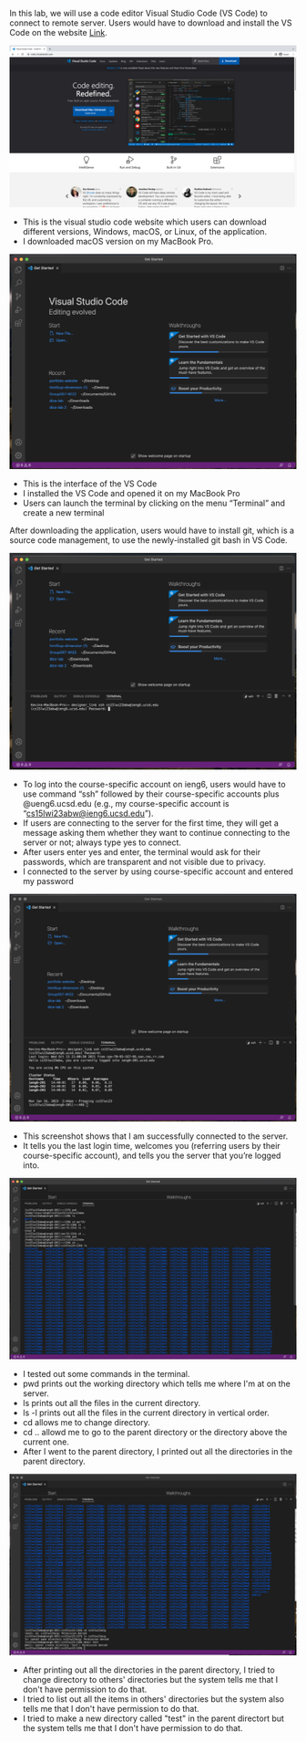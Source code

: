 In this lab, we will use a code editor Visual Studio Code (VS Code) to connect to remote server. Users would have to download and install the VS Code on the website [Link](https://code.visualstudio.com). 

![Image](vscode.png)
* This is the visual studio code website which users can download different versions, Windows, macOS, or Linux, of the application.
* I downloaded macOS version on my MacBook Pro.

![Image](vscode_interface.png)
* This is the interface of the VS Code
* I installed the VS Code and opened it on my MacBook Pro
* Users can launch the terminal by clicking on the menu “Terminal” and create a new terminal  


After downloading the application, users would have to install git, which is a source code management, to use the newly-installed git bash in VS Code. 

![Image](remote_connect.png)
* To log into the course-specific account on ieng6, users would have to use command “ssh” followed by their course-specific accounts plus @ueng6.ucsd.edu (e.g., my course-specific account is “cs15lwi23abw@ieng6.ucsd.edu”). 
* If users are connecting to the server for the first time, they will get a message asking them whether they want to continue connecting to the server or not; always type yes to connect.
* After users enter yes and enter, the terminal would ask for their passwords, which are transparent and not visible due to privacy. 
* I connected to the server by using course-specific account and entered my password 

![Image](successful_login.png)
* This screenshot shows that I am successfully connected to the server.
* It tells you the last login time, welcomes you (referring users by their course-specific account), and tells you the server that you’re logged into.

![Image](command1.png)
* I tested out some commands in the terminal.
* pwd prints out the working directory which tells me where I'm at on the server.
* ls prints out all the files in the current directory.
* ls -l prints out all the files in the current directory in vertical order. 
* cd allows me to change directory. 
* cd .. allowd me to go to the parent directory or the directory above the current one. 
* After I went to the parent directory, I printed out all the directories in the parent directory.

![Image](command2.png)
* After printing out all the directories in the parent directory, I tried to change directory to others' directories but the system tells me that I don't have permission to do that. 
* I tried to list out all the items in others' directories but the system also tells me that I don't have permission to do that. 
* I tried to make a new directory called "test" in the parent directort but the system tells me that I don't have permission to do that. 
